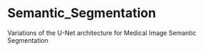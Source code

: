 # Semantic_Segmentation
Variations of the U-Net architecture for Medical Image Semantic Segmentation 
